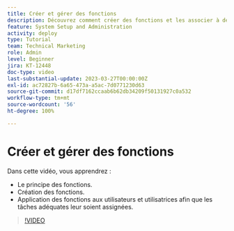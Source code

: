 ```yaml
---
title: Créer et gérer des fonctions
description: Découvrez comment créer des fonctions et les associer à des utilisateurs et utilisatrices pour effectuer de meilleures affectations.
feature: System Setup and Administration
activity: deploy
type: Tutorial
team: Technical Marketing
role: Admin
level: Beginner
jira: KT-12448
doc-type: video
last-substantial-update: 2023-03-27T00:00:00Z
exl-id: ac72827b-6a65-473a-a5ac-7d0771230d63
source-git-commit: d17df7162ccaab6b62db34209f50131927c0a532
workflow-type: tm+mt
source-wordcount: '56'
ht-degree: 100%

---
```


# Créer et gérer des fonctions

Dans cette vidéo, vous apprendrez :

* Le principe des fonctions.
* Création des fonctions.
* Application des fonctions aux utilisateurs et utilisatrices afin que les tâches adéquates leur soient assignées.

>[!VIDEO](https://video.tv.adobe.com/v/3416966/?quality=12&learn=on&enablevpops)
